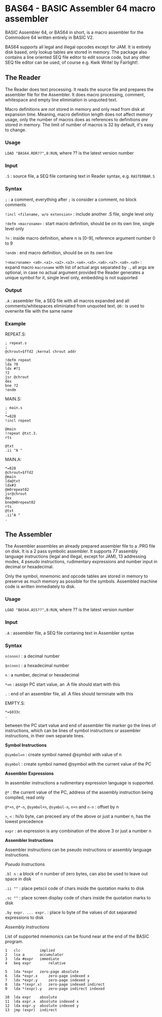 # BAS64 - BASIC Assembler 64 macro assembler

BASIC Assembler 64, or BAS64 in short, is a macro assembler for the Commodore 64 written entirely in BASIC V2.

BAS64 supports all legal and illegal opcodes except for JAM. It is entirely disk based, only lookup tables are stored in memory. The package also contains a line oriented SEQ file editor to edit source code, but any other SEQ file editor can be used, of course e.g. Kwik Write! by Fairlight!.

## The Reader

The Reader does text processing. It reads the source file and prepares the assembler file for the Assembler. It does macro processing, comment, whitespace and empty line eliminiation in unquoted text.

Macro definitions are _not_ stored in memory and only read from disk at expansion time. Meaning, macro definition length does not affect memory usage, only the number of macros does as references to definitions _are_ stored in memory. The limit of number of macros is 32 by default, it's easy to change.

### Usage
`LOAD "BAS64.RDR??",8:RUN`, where ?? is the latest version number

### Input
`.S`
: source file, a SEQ file contaning text in Reader syntax, e.g. `RASTERBAR.S`

### Syntax

`;`
: a comment, everything after `;` is consider a comment, no block comments

`!incl <filename, w/o extension>`
: include another .S file, single level only

`!defm <macroname>`
: start macro definition, should be on its own line, single level only

`?n`
: inside macro definition, where n is [0-9], reference argument number 0 to 9

`!endm`
: end macro definition, should be on its own line

`!<macroname> <a0>.<a1>.<a2>.<a3>.<a4>.<a5>.<a6>.<a7>.<a8>.<a9>`
: expand macro `macroname` with list of actual args separated by `.`, all args are optional, in case no actual argument provided the Reader generates a unique symbol for it, single level only, embedding is not supported

### Output
`.A`
: assembler file, a SEQ file with all macros expanded and all comments/whitespaces eliminiated from unquoted text, `@0:` is used to overwrite file with the same name

### Example
REPEAT.S:
```
; repeat.s
;
@chrout=$ffd2 ;kernal chrout addr

!defm repeat
lda ?0
ldx #?1
?2
jsr @chrout
dex
bne ?2
!endm
```
MAIN.S:
```
; main.s
;
*=828
!incl repeat

@main
!repeat @txt.3.
rts

@txt
.ii "A "
```
MAIN.A:
```
*=828
@chrout=$ffd2
@main
lda@txt
ldx#3
@m0repeat02
jsr@chrout
dex
bne@m0repeat02
rts
@txt
.ii"A "
.
```

## The Assembler

The Assembler assembles an already prepared assembler file to a .PRG file on disk. It is a 2 pass symbolic assembler. It supports 77 assembly language instructions (legal and illegal, except for JAM), 13 addressing modes, 4 pseudo instructions, rudimentary expressions and number input in decimal or hexadecimal.

Only the symbol, mnemonic and opcode tables are stored in memory to preserve as much memory as possible for the symbols. Assembled machine code is written immediately to disk.

### Usage
`LOAD "BAS64.ASS??",8:RUN`, where ?? is the latest version number

### Input
`.A`
: assembler file, a SEQ file contaning text in Assembler syntax

### Syntax

`n(nnnn)`
: a decimal number

`$n(nnn)`
: a hexadecimal number

`n`
: a number, decimal or hexadecimal

`*=n`
: assign PC start value, an .A file should start with this

`.`
: end of an assembler file, all .A files should terminate with this

EMPTY.S:
```
*=$033c
.
```
between the PC start value and end of assembler file marker go the lines of instructions, which can be lines of symbol instructions or assembler instructions, in their own separate lines.

**Symbol Instructions**

`@symbol=n`
: create symbol named @symbol with value of n

`@symbol`
: create symbol named @symbol with the current value of the PC

**Assembler Expressions**

In assembler instructions a rudimentary expression language is supported.

`@*`
: the current value of the PC, address of the assembly instruction being compiled, read only

`@*+n`, `@*-n`, `@symbol+n`, `@symbol-n`, `n+n` and `n-n`
: offset by n

`>`, `<`
: hi/lo byte, can preceed any of the above or just a number n, has the lowest precedence

`expr`
: an expression is any combination of the above 3 or just a number n

**Assembler Instructions**

Assembler instructions can be pseudo instructions or assembly language instructions.

*Pseudo Instructions*

`.bl n`
: a block of n number of zero bytes, can also be used to leave out space in disk

`.ii ""`
: place petscii code of chars inside the quotation marks to disk

`.sc ""`
: place screen display code of chars inside the quotation marks to disk

`.by expr. ... expr.`
: place lo byte of the values of dot separated expressions to disk

*Assembly Instructions*

List of supported mnemonics can be found near at the end of the BASIC program.

```
1 	clc 		implied
2 	lsa a 		accumulator
3 	lda #expr 	immediate
4 	beq expr        relative

5 	lda *expr 	zero-page absolute
6 	lda *expr.x 	zero-page indexed x
7 	ldx *expr.y 	zero-page indexed y
8 	lda *(expr.x)   zero-page indexed indirect
9 	lda *(expr).y   zero-page indirect indexed

10 	lda expr 	absolute
11 	lda expr.x	absolute indexed x
12 	lda expr.y	absolute indexed y
13 	jmp (expr)	indirect
```
